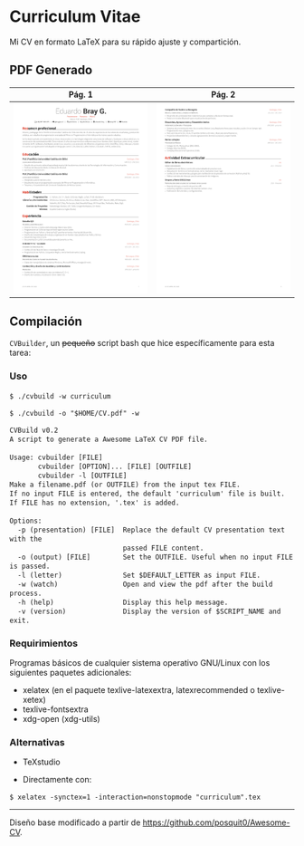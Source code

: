 Curriculum Vitae
================

Mi CV en formato LaTeX para su rápido ajuste y compartición.

## PDF Generado

| Pág. 1 | Pág. 2 |
|:---:|:---:|
| [![Descargar PDF](images/preview-1.png?raw=true)](curriculum.pdf?raw=true "Descargar el PDF")  | [![Descargar PDF](images/preview-2.png?raw=true)](curriculum.pdf?raw=true "Descargar el PDF") |

## Compilación

`CVBuilder`, un ~~pequeño~~ script bash que hice específicamente para esta
tarea:

### Uso

```command
$ ./cvbuild -w curriculum
```

```command
$ ./cvbuild -o "$HOME/CV.pdf" -w
```

```command
CVBuild v0.2
A script to generate a Awesome LaTeX CV PDF file.

Usage: cvbuilder [FILE]
       cvbuilder [OPTION]... [FILE] [OUTFILE]
       cvbuilder -l [OUTFILE]
Make a filename.pdf (or OUTFILE) from the input tex FILE.
If no input FILE is entered, the default 'curriculum' file is built.
If FILE has no extension, '.tex' is added.

Options:
  -p (presentation) [FILE]  Replace the default CV presentation text with the
                            passed FILE content.
  -o (output) [FILE]        Set the OUTFILE. Useful when no input FILE is passed.
  -l (letter)               Set $DEFAULT_LETTER as input FILE.
  -w (watch)                Open and view the pdf after the build process.
  -h (help)                 Display this help message.
  -v (version)              Display the version of $SCRIPT_NAME and exit.
```

### Requirimientos

Programas básicos de cualquier sistema operativo GNU/Linux con los siguientes
paquetes adicionales:

* xelatex (en el paquete texlive-latexextra, latexrecommended o texlive-xetex)
* texlive-fontsextra
* xdg-open (xdg-utils)

### Alternativas

* TeXstudio

* Directamente con:
```command
$ xelatex -synctex=1 -interaction=nonstopmode "curriculum".tex
```

---

Diseño base modificado a partir de https://github.com/posquit0/Awesome-CV.
